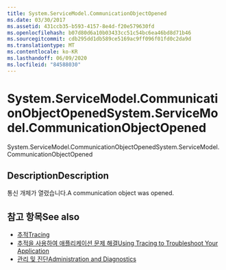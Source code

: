 ```yaml
---
title: System.ServiceModel.CommunicationObjectOpened
ms.date: 03/30/2017
ms.assetid: 431ccb35-b593-4157-8e4d-f20e579630fd
ms.openlocfilehash: b07d80d6a10b03433cc51c54bc6ea46bd8d71b46
ms.sourcegitcommit: cdb295dd1db589ce5169ac9ff096f01fd0c2da9d
ms.translationtype: MT
ms.contentlocale: ko-KR
ms.lasthandoff: 06/09/2020
ms.locfileid: "84588030"
---
```

# <a name="systemservicemodelcommunicationobjectopened"></a><span data-ttu-id="1ffc0-102">System.ServiceModel.CommunicationObjectOpened</span><span class="sxs-lookup"><span data-stu-id="1ffc0-102">System.ServiceModel.CommunicationObjectOpened</span></span>
<span data-ttu-id="1ffc0-103">System.ServiceModel.CommunicationObjectOpened</span><span class="sxs-lookup"><span data-stu-id="1ffc0-103">System.ServiceModel.CommunicationObjectOpened</span></span>  
  
## <a name="description"></a><span data-ttu-id="1ffc0-104">Description</span><span class="sxs-lookup"><span data-stu-id="1ffc0-104">Description</span></span>  
 <span data-ttu-id="1ffc0-105">통신 개체가 열렸습니다.</span><span class="sxs-lookup"><span data-stu-id="1ffc0-105">A communication object was opened.</span></span>  
  
## <a name="see-also"></a><span data-ttu-id="1ffc0-106">참고 항목</span><span class="sxs-lookup"><span data-stu-id="1ffc0-106">See also</span></span>

- [<span data-ttu-id="1ffc0-107">추적</span><span class="sxs-lookup"><span data-stu-id="1ffc0-107">Tracing</span></span>](index.md)
- [<span data-ttu-id="1ffc0-108">추적을 사용하여 애플리케이션 문제 해결</span><span class="sxs-lookup"><span data-stu-id="1ffc0-108">Using Tracing to Troubleshoot Your Application</span></span>](using-tracing-to-troubleshoot-your-application.md)
- [<span data-ttu-id="1ffc0-109">관리 및 진단</span><span class="sxs-lookup"><span data-stu-id="1ffc0-109">Administration and Diagnostics</span></span>](../index.md)
